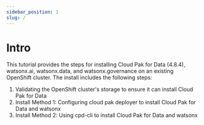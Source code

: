 ```yaml
---
sidebar_position: 1
slug: /
---
```


# Intro

This tutorial provides the steps for installing Cloud Pak for Data (4.8.4), watsonx.ai, watsonx.data, and watsonx.governance on an existing OpenShift cluster. The install includes the following steps:

1. Validating the OpenShift cluster's storage to ensure it can install Cloud Pak for Data
2. Install Method 1: Configuring cloud pak deployer to install Cloud Pak for Data and watsonx
3. Install Method 2: Using cpd-cli to install Cloud Pak for Data and watsonx
